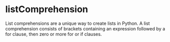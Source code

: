 # listComprehension
List comprehensions are a unique way to create lists in Python. A list comprehension consists of brackets containing an expression followed by a for clause, then zero or more for or if clauses.
